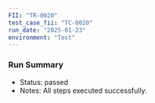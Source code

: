 ```yaml
---
FII: "TR-0020"
test_case_fii: "TC-0020"
run_date: "2025-01-23"
environment: "Test"
---
```


### Run Summary
- Status: passed
- Notes: All steps executed successfully.